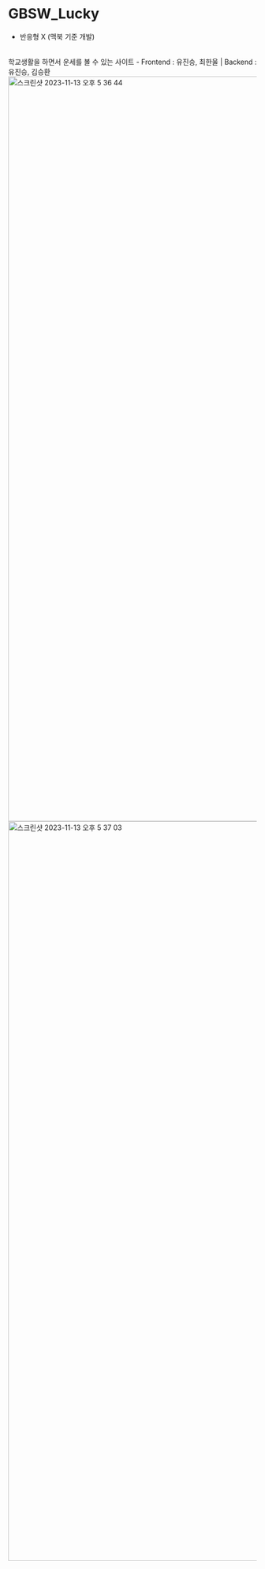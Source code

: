 # GBSW_Lucky
- 반응형 X (맥북 기준 개발)
<br/>
학교생활을 하면서 운세를 볼 수 있는 사이트 - Frontend : 유진승, 최한울 | Backend : 유진승, 김승환

<img width="1508" alt="스크린샷 2023-11-13 오후 5 36 44" src="https://github.com/gbsw-stackmasters/GBSW_Lucky/assets/127307160/608597cf-337b-47e3-bb96-6368203dc42a">
<br />
<img width="1497" alt="스크린샷 2023-11-13 오후 5 37 03" src="https://github.com/gbsw-stackmasters/GBSW_Lucky/assets/127307160/fa7ec262-e78b-4170-9390-e3eef2028461">
